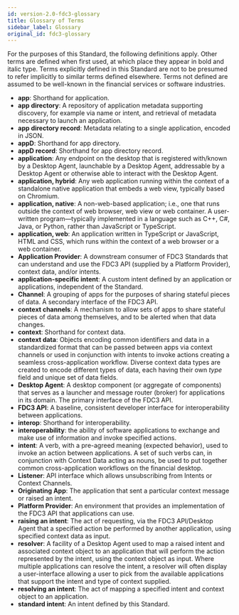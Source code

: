 ```yaml
---
id: version-2.0-fdc3-glossary
title: Glossary of Terms
sidebar_label: Glossary
original_id: fdc3-glossary
---
```


For the purposes of this Standard, the following definitions apply. Other terms are defined when first used, at which place they appear in bold and italic type. Terms explicitly defined in this Standard are not to be presumed to refer implicitly to similar terms defined elsewhere. Terms not defined are assumed to be well-known in the financial services or software industries.


- **app**: Shorthand for application.
- **app directory**: A repository of application metadata supporting discovery, for example via name or intent, and retrieval of metadata necessary to launch an application.
- **app directory record**: Metadata relating to a single application, encoded in JSON.
- **appD**: Shorthand for app directory.
- **appD record**: Shorthand for app directory record.
- **application**: Any endpoint on the desktop that is registered with/known by a Desktop Agent, launchable by a Desktop Agent, addressable by a Desktop Agent or otherwise able to interact with the Desktop Agent.
- **application, hybrid**: Any web application running within the context of a standalone native application that embeds a web view, typically based on Chromium.
- **application, native**: A non-web-based application; i.e., one that runs outside the context of web browser, web view or web container. A user-written program—typically implemented in a language such as C++, C#, Java, or Python, rather than JavaScript or TypeScript.
- **application, web**: An application written in TypeScript or JavaScript, HTML and CSS, which runs within the context of a web browser or a web container.
- **Application Provider**: A downstream consumer of FDC3 Standards that can understand and use the FDC3 API (supplied by a Platform Provider), context data, and/or intents.
- **application-specific intent**: A custom intent defined by an application or applications, independent of the Standard.
- **Channel**: A grouping of apps for the purposes of sharing stateful pieces of data. A secondary interface of the FDC3 API.
- **context channels**: A mechanism to allow sets of apps to share stateful pieces of data among themselves, and to be alerted when that data changes.
- **context**: Shorthand for context data.
- **context data**: Objects encoding common identifiers and data in a standardized format that can be passed between apps via context channels or used in conjunction with intents to invoke actions creating a seamless cross-application workflow. Diverse context data types are created to encode different types of data, each having their own _type_ field and unique set of data fields. 
- **Desktop Agent**: A desktop component (or aggregate of components) that serves as a launcher and message router (broker) for applications in its domain. The primary interface of the FDC3 API.
- **FDC3 API**: A baseline, consistent developer interface for interoperability between applications.
- **interop**: Shorthand for interoperability.
- **interoperability**: the ability of software applications to exchange and make use of information and invoke specified actions.
- **intent**: A verb, with a pre-agreed meaning (expected behavior), used to invoke an action between applications. A set of such verbs can, in conjunction with Context Data acting as nouns, be used to put together common cross-application workflows on the financial desktop.
- **Listener**: API interface which allows unsubscribing from Intents or Context Channels.
- **Originating App**: The application that sent a particular context message or raised an intent.
- **Platform Provider**: An environment that provides an implementation of the FDC3 API that applications can use.
- **raising an intent**: The act of requesting, via the FDC3 API/Desktop Agent that a specified action be performed by another application, using specified context data as input.
- **resolver**: A facility of a Desktop Agent used to map a raised intent and associated context object to an application that will perform the action represented by the intent, using the context object as input. Where multiple applications can resolve the intent, a resolver will often display a user-interface allowing a user to pick from the available applications that support the intent and type of context supplied.
- **resolving an intent**: The act of mapping a specified intent and context object to an application.
- **standard intent**: An intent defined by this Standard.

